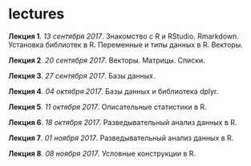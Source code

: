 # lectures

**Лекция 1**. *13 сентября 2017*. Знакомство с R и RStudio. Rmarkdown. Установка библиотек в R. Переменные и типы данных в R. Векторы.

**Лекция 2**. *20 сентября 2017*. Векторы. Матрицы. Списки.

**Лекция 3**. *27 сентября 2017*. Базы данных.

**Лекция 4**. *04 октября 2017*. Базы данных и библиотека dplyr.

**Лекция 5**. *11 октября 2017*. Описательные статистики в R.

**Лекция 6**. *18 октября 2017*. Разведывательный анализ данных в R.

**Лекция 7**. *01 ноября 2017*. Разведывательный анализ данных в R.

**Лекция 8**. *08 ноября 2017*. Условные конструкции в R.